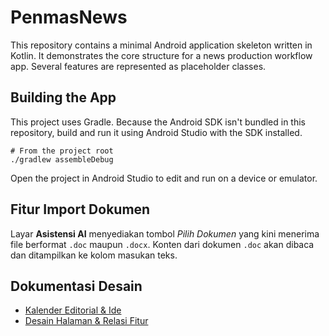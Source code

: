 # PenmasNews

This repository contains a minimal Android application skeleton written in Kotlin.
It demonstrates the core structure for a news production workflow app. Several
features are represented as placeholder classes.

## Building the App

This project uses Gradle. Because the Android SDK isn't bundled in this
repository, build and run it using Android Studio with the SDK installed.

```
# From the project root
./gradlew assembleDebug
```

Open the project in Android Studio to edit and run on a device or emulator.

## Fitur Import Dokumen

Layar **Asistensi AI** menyediakan tombol *Pilih Dokumen* yang kini menerima
file berformat `.doc` maupun `.docx`. Konten dari dokumen `.doc` akan dibaca dan
ditampilkan ke kolom masukan teks.

## Dokumentasi Desain

- [Kalender Editorial & Ide](docs/editorial_calendar.md)
- [Desain Halaman & Relasi Fitur](docs/ui_overview.md)
